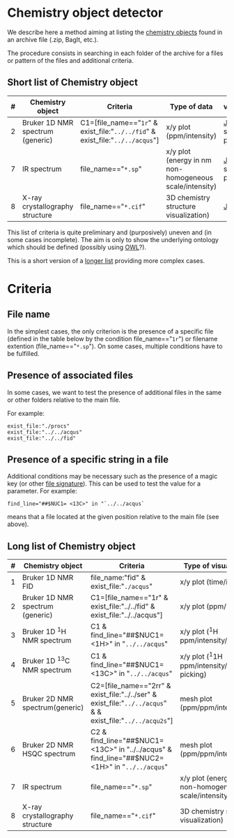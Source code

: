 # Chemistry object detector 

We describe here a method aiming at listing the [chemistry objects](chemisty_object.md) found in an archive file (.zip, BagIt, etc.).

The procedure consists in searching in each folder of the archive for a files or pattern of the files and additional criteria. 

## Short list of Chemistry object

#|Chemistry object | Criteria | Type of data | visualisation
-|------|---|---|--
2|Bruker 1D NMR spectrum (generic)|C1=[file_name=="`1r`" & exist_file:"`../../fid`" & exist_file:"`../../acqus`"]|x/y plot (ppm/intensity)|[JCAMP-DX](http://jcamp-dx.org/), simple x/y plot
7|IR spectrum|file_name=="`*.sp`"|x/y plot (energy in nm non-homogeneous scale/intensity)|[JCAMP-DX](http://jcamp-dx.org/), simple x/y plot
8|X-ray crystallography structure|file_name=="`*.cif`"|3D chemistry structure visualization)|[JSmol](https://atom.calpoly.edu/viewer/), etc.

This list of criteria is quite preliminary and (purposively) uneven and (in some cases incomplete). The aim is only to show the underlying ontology which should be defined (possibly using [OWL](https://www.w3.org/TR/owl2-primer/)?).

This is a short version of a [longer list](#long-list-of-chemistry-object) providing more complex cases.

# Criteria
## File name
In the simplest cases, the only criterion is the presence of a specific file (defined in the table below by the condition file_name=="`1r`") or filename extention (file_name=="`*.sp`"). On some cases, multiple conditions have to be fulfilled.
## Presence of associated files
In some cases, we want to test the presence of additional files in the same or other folders relative to the main file.

For example: 
```
exist_file:"./procs" 
exist_file:"../../acqus" 
exist_file:"../../fid" 
```
## Presence of a specific string in a file
Additional conditions may be necessary such as the presence of a magic key (or other [file signature](https://en.wikipedia.org/wiki/List_of_file_signatures)). This can be used to test the value for a parameter. For example: 
```
find_line="##$NUC1= <13C>" in "`../../acqus`
```
means that a file located at the given position relative to the main file (see above).



## Long list of Chemistry object

#|Chemistry object | Criteria | Type of visualization
-|------|---|---
1|Bruker 1D NMR FID|file_name:"fid" & exist_file:"`./acqus`"|x/y plot (time/intensity)|[JCAMP-DX](http://jcamp-dx.org/), simple x/y plot
2|Bruker 1D NMR spectrum (generic)|C1=[file_name=="1r" & exist_file:"../../fid" & exist_file:"../../acqus"]|x/y plot (ppm/intensity)|[JCAMP-DX](http://jcamp-dx.org/), simple x/y plot
3|Bruker 1D <sup>1</sup>H NMR spectrum|C1 & find_line="##$NUC1= <1H>" in "`../../acqus`"|x/y plot (<sup>1</sup>H ppm/intensity/integrals)|[JCAMP-DX](http://jcamp-dx.org/), simple x/y plot
4|Bruker 1D <sup>13</sup>C NMR spectrum|C1 & find_line="##$NUC1= <13C>" in "`../../acqus`"|x/y plot (<sup>1</sup>1H ppm/intensity/peak picking)|[JCAMP-DX](http://jcamp-dx.org/), simple x/y plot
5|Bruker 2D NMR spectrum(generic)|C2=[file_name=="2rr" & exist_file:"../../ser" & exist_file:"`../../acqus`" & & exist_file:"`../../acqu2s`"]|mesh plot (ppm/ppm/intensity)|[2D JCAMP-DX](http://jcamp-dx.org/), ??
6|Bruker 2D NMR HSQC spectrum|C2 & find_line="##$NUC1= <13C>" in "../../acqus" & find_line="##$NUC2= <1H>" in "`../../acqus`"|mesh plot (ppm/ppm/intensity)|[2D JCAMP-DX](http://jcamp-dx.org/), ??
7|IR spectrum|file_name=="`*.sp`"|x/y plot (energy in nm non-homogeneous scale/intensity)|[JCAMP-DX](http://jcamp-dx.org/), simple x/y plot
8|X-ray crystallography structure|file_name=="`*.cif`"|3D chemistry structure visualization)|[JCAMP-DX](http://jcamp-dx.org/), simple x/y plot

